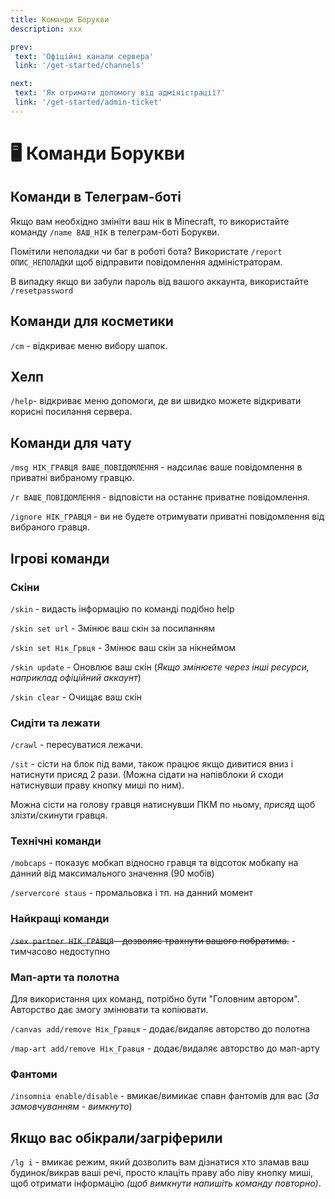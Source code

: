 ```yaml
---
title: Команди Борукви
description: xxx

prev:
 text: 'Офіційні канали сервера'
 link: '/get-started/channels'

next:
 text: 'Як отримати допомогу від адміністрації?'
 link: '/get-started/admin-ticket'
---
```


<!-- 
ТODO:
1. Перебрати команди які тут знаходяться
2. Оновити скріншоти та дописи
-->

# 🖥️ Команди Борукви
## Команди в Телеграм-боті
Якщо вам необхідно змініти ваш нік в Minecraft, то використайте команду `/name ВАШ_НІК` в телеграм-боті Борукви.

Помітили неполадки чи баг в роботі бота? Використате `/report ОПИС_НЕПОЛАДКИ` щоб відправити повідомлення адміністраторам.

В випадку якщо ви забули пароль від вашого аккаунта, використайте `/resetpassword`

## Команди для косметики
`/сm` - відкриває меню вибору шапок.
<!--
`/is` - відкриває меню вибору скінів на зброю, інструменти, броню.
-->
## Хелп
`/help`- відкриває меню допомоги, де ви швидко можете відкривати корисні посилання сервера.

## Команди для чату
`/msg НІК_ГРАВЦЯ ВАШЕ_ПОВІДОМЛЕННЯ` - надсилає ваше повідомлення в приватні вибраному гравцю.

<!--`/pm НІК_ГРАВЦЯ` - вмикає режим приватних повідомлень, тобто всі ваші повідомлення в чаті будуть надсилатись в приватні вибраному гравцю.-->

`/r ВАШЕ_ПОВІДОМЛЕННЯ` - відповісти на останнє приватне повідомлення.

`/ignore НІК_ГРАВЦЯ` - ви не будете отримувати приватні повідомлення від вибраного гравця.

## Ігрові команди

### Скіни
`/skin` - видасть інформацію по команді подібно help

`/skin set url` - Змінює ваш скін за посиланням

`/skin set Нік_Грвця` - Змінює ваш скін за нікнеймом

`/skin update` - Оновлює ваш скін (*Якщо змінюєте через інші ресурси, наприклад офіційний аккаунт*)

`/skin clear` - Очищає ваш скін

### Сидіти та лежати

`/crawl` - пересуватися лежачи.

`/sit` - сісти на блок під вами, також працює якщо дивитися вниз і натиснути присяд 2 рази. (Можна сідати на напівблоки й сходи натиснувши праву кнопку миші по ним).

Можна сісти на голову гравця натиснувши ПКМ по ньому, *присяд* щоб злізти/скинути гравця.

### Технічні команди

`/mobcaps` - показує мобкап відносно гравця та відсоток мобкапу на данний від максимального значення (90 мобів)

`/servercore staus` - промальовка і тп. на данний момент

### Найкращі команди

~~`/sex partner НІК_ГРАВЦЯ` - дозволяє трахнути вашого побратима.~~ - тимчасово недоступно

### Мап-арти та полотна

Для використання цих команд, потрібно бути "Головним автором". Авторство дає змогу змінювати та копіювати.

`/canvas add/remove Нік_Гравця` - додає/видаляє авторство до полотна

`/map-art add/remove Нік_Гравця` - додає/видаляє авторство до мап-арту


### Фантоми

`/insomnia enable/disable` - вмикає/вимикає спавн фантомів для вас (*За замовчуванням - вимкнуто*)

## Якщо вас обікрали/загріферили
`/lg i` - вмикає режим, який дозволить вам дізнатися хто зламав ваш будинок/викрав ваші речі, просто клаціть праву або ліву кнопку миші, щоб отримати інформацію *(щоб вимкнути напишіть команду повторно)*.